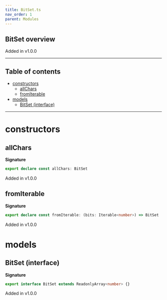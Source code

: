 ```yaml
---
title: BitSet.ts
nav_order: 1
parent: Modules
---
```


## BitSet overview

Added in v1.0.0

---

<h2 class="text-delta">Table of contents</h2>

- [constructors](#constructors)
  - [allChars](#allchars)
  - [fromIterable](#fromiterable)
- [models](#models)
  - [BitSet (interface)](#bitset-interface)

---

# constructors

## allChars

**Signature**

```ts
export declare const allChars: BitSet
```

Added in v1.0.0

## fromIterable

**Signature**

```ts
export declare const fromIterable: (bits: Iterable<number>) => BitSet
```

Added in v1.0.0

# models

## BitSet (interface)

**Signature**

```ts
export interface BitSet extends ReadonlyArray<number> {}
```

Added in v1.0.0
